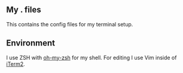 ## My . files

This contains the config files for my terminal setup.

## Environment

I use ZSH with [oh-my-zsh](https://github.com/robbyrussell/oh-my-zsh) for my shell. For editing I use Vim inside of [iTerm2](http://code.google.com/p/iterm2/).
